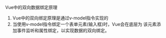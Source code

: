 Vue中的双向数据绑定原理
1. Vue中的双向绑定原理是通过v-model指令实现的
2. 当使用v-model指令绑定一个表单元素(输入框)时，Vue会在底层为
该元素添加事件监听和属性绑定，以实现数据的双向绑定。